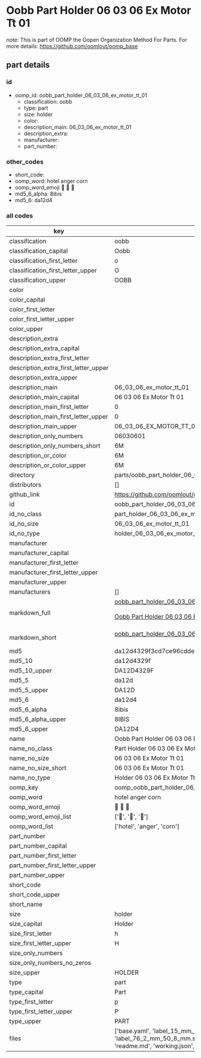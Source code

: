 # Oobb Part Holder 06 03 06 Ex Motor Tt 01  

note: This is part of OOMP the Oopen Organization Method For Parts. For more details: https://github.com/oomlout/oomp_base

##  part details





### id
* oomp_id: oobb_part_holder_06_03_06_ex_motor_tt_01
  * classification: oobb
  * type: part
  * size: holder
  * color: 
  * description_main: 06_03_06_ex_motor_tt_01
  * description_extra: 
  * manufacturer: 
  * part_number: 

### other_codes
* short_code: 
* oomp_word: hotel anger corn
* oomp_word_emoji :hotel: :anger: :corn:
* md5_6_alpha: 8ibis
* md5_6: da12d4

### all codes 
| key | value |  
| --- | --- |  
| classification | oobb |  
| classification_capital | Oobb |  
| classification_first_letter | o |  
| classification_first_letter_upper | O |  
| classification_upper | OOBB |  
| color |  |  
| color_capital |  |  
| color_first_letter |  |  
| color_first_letter_upper |  |  
| color_upper |  |  
| description_extra |  |  
| description_extra_capital |  |  
| description_extra_first_letter |  |  
| description_extra_first_letter_upper |  |  
| description_extra_upper |  |  
| description_main | 06_03_06_ex_motor_tt_01 |  
| description_main_capital | 06 03 06 Ex Motor Tt 01 |  
| description_main_first_letter | 0 |  
| description_main_first_letter_upper | 0 |  
| description_main_upper | 06_03_06_EX_MOTOR_TT_01 |  
| description_only_numbers | 06030601 |  
| description_only_numbers_short | 6M |  
| description_or_color | 6M |  
| description_or_color_upper | 6M |  
| directory | parts/oobb_part_holder_06_03_06_ex_motor_tt_01 |  
| distributors | [] |  
| github_link | https://github.com/oomlout/oomlout_oomp_part_src/tree/main/parts/oobb_part_holder_06_03_06_ex_motor_tt_01/working |  
| id | oobb_part_holder_06_03_06_ex_motor_tt_01 |  
| id_no_class | part_holder_06_03_06_ex_motor_tt_01 |  
| id_no_size | 06_03_06_ex_motor_tt_01 |  
| id_no_type | holder_06_03_06_ex_motor_tt_01 |  
| manufacturer |  |  
| manufacturer_capital |  |  
| manufacturer_first_letter |  |  
| manufacturer_first_letter_upper |  |  
| manufacturer_upper |  |  
| manufacturers | [] |  
| markdown_full | [oobb_part_holder_06_03_06_ex_motor_tt_01](https://github.com/oomlout/oomlout_oomp_part_src/tree/main/parts/oobb_part_holder_06_03_06_ex_motor_tt_01/working)<br>[](https://github.com/oomlout/oomlout_oomp_part_src/tree/main/parts/oobb_part_holder_06_03_06_ex_motor_tt_01/working)<br>[Oobb Part Holder 06 03 06 Ex Motor Tt 01](https://github.com/oomlout/oomlout_oomp_part_src/tree/main/parts/oobb_part_holder_06_03_06_ex_motor_tt_01/working)<br><br> |  
| markdown_short | [oobb_part_holder_06_03_06_ex_motor_tt_01](https://github.com/oomlout/oomlout_oomp_part_src/tree/main/parts/oobb_part_holder_06_03_06_ex_motor_tt_01/working)<br><br> |  
| md5 | da12d4329f3cd7ce96cdde8ba2d52d43 |  
| md5_10 | da12d4329f |  
| md5_10_upper | DA12D4329F |  
| md5_5 | da12d |  
| md5_5_upper | DA12D |  
| md5_6 | da12d4 |  
| md5_6_alpha | 8ibis |  
| md5_6_alpha_upper | 8IBIS |  
| md5_6_upper | DA12D4 |  
| name | Oobb Part Holder 06 03 06 Ex Motor Tt 01 |  
| name_no_class | Part Holder 06 03 06 Ex Motor Tt 01 |  
| name_no_size | 06 03 06 Ex Motor Tt 01 |  
| name_no_size_short | 06 03 06 Ex Motor Tt 01 |  
| name_no_type | Holder 06 03 06 Ex Motor Tt 01 |  
| oomp_key | oomp_oobb_part_holder_06_03_06_ex_motor_tt_01 |  
| oomp_word | hotel anger corn |  
| oomp_word_emoji | :hotel: :anger: :corn: |  
| oomp_word_emoji_list | [':hotel:', ':anger:', ':corn:'] |  
| oomp_word_list | ['hotel', 'anger', 'corn'] |  
| part_number |  |  
| part_number_capital |  |  
| part_number_first_letter |  |  
| part_number_first_letter_upper |  |  
| part_number_upper |  |  
| short_code |  |  
| short_code_upper |  |  
| short_name |  |  
| size | holder |  
| size_capital | Holder |  
| size_first_letter | h |  
| size_first_letter_upper | H |  
| size_only_numbers |  |  
| size_only_numbers_no_zeros |  |  
| size_upper | HOLDER |  
| type | part |  
| type_capital | Part |  
| type_first_letter | p |  
| type_first_letter_upper | P |  
| type_upper | PART |  
| files | ['base.yaml', 'label_15_mm_30_mm.pdf', 'label_15_mm_30_mm.svg', 'label_76_2_mm_50_8_mm.pdf', 'label_76_2_mm_50_8_mm.svg', 'label_oomlout_76_2_mm_50_8_mm.pdf', 'label_oomlout_76_2_mm_50_8_mm.svg', 'readme.md', 'working.json', 'working.yaml'] |  
